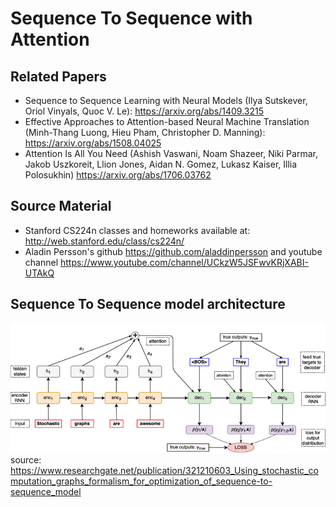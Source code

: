 # Sequence To Sequence with Attention

## Related Papers

- Sequence to Sequence Learning with Neural Models (Ilya Sutskever, Oriol Vinyals, Quoc V. Le): https://arxiv.org/abs/1409.3215
- Effective Approaches to Attention-based Neural Machine Translation (Minh-Thang Luong, Hieu Pham, Christopher D. Manning): https://arxiv.org/abs/1508.04025
- Attention Is All You Need (Ashish Vaswani, Noam Shazeer, Niki Parmar, Jakob Uszkoreit, Llion Jones, Aidan N. Gomez, Lukasz Kaiser, Illia Polosukhin) https://arxiv.org/abs/1706.03762

## Source Material
- Stanford CS224n classes and homeworks available at: http://web.stanford.edu/class/cs224n/
- Aladin Persson's github https://github.com/aladdinpersson and youtube channel https://www.youtube.com/channel/UCkzW5JSFwvKRjXABI-UTAkQ

## Sequence To Sequence model architecture
![SeqToSeq](https://github.com/shawn-lab-ml/projects/blob/master/nlp/SeqToSeq_MT/sequence-to-sequence-model-with-attention.png)
source: https://www.researchgate.net/publication/321210603_Using_stochastic_computation_graphs_formalism_for_optimization_of_sequence-to-sequence_model

